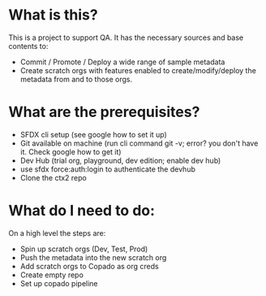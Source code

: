 # What is this?
This is a project to support QA. It has the necessary sources and base contents to:
- Commit / Promote / Deploy a wide range of sample metadata
- Create scratch orgs with features enabled to create/modify/deploy the metadata from and to those orgs.

# What are the prerequisites?
- SFDX cli setup (see google how to set it up)
- Git available on machine (run cli command git -v; error? you don't have it. Check google how to get it)
- Dev Hub (trial org, playground, dev edition; enable dev hub)
- use sfdx force:auth:login to authenticate the devhub
- Clone the ctx2 repo

# What do I need to do:
On a high level the steps are:
- Spin up scratch orgs (Dev, Test, Prod)
- Push the metadata into the new scratch org
- Add scratch orgs to Copado as org creds
- Create empty repo
- Set up copado pipeline


